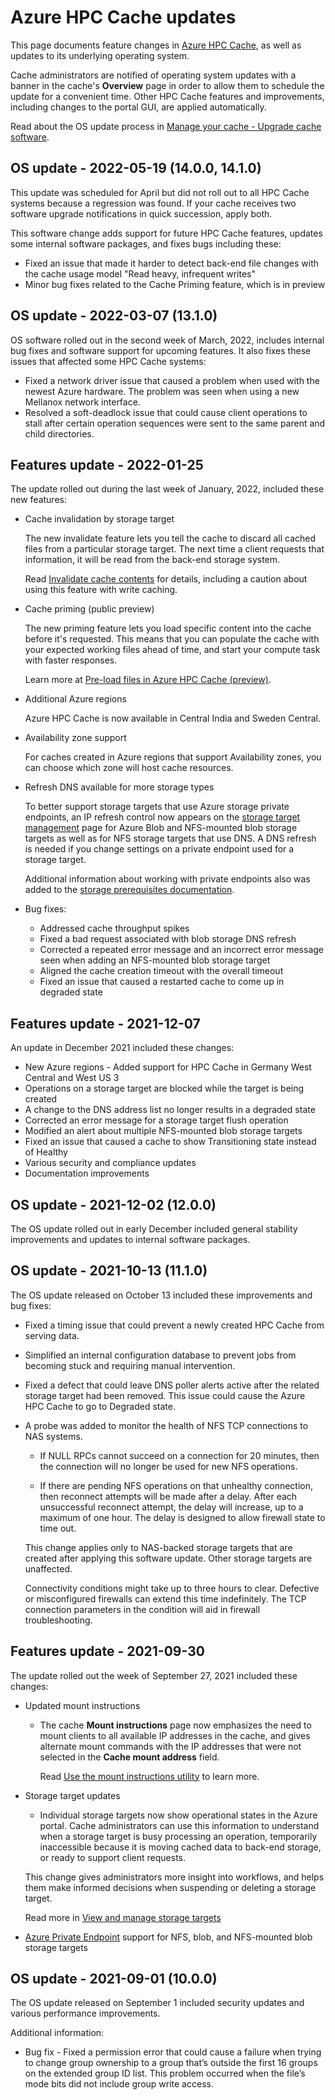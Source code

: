 # Azure HPC Cache updates

This page documents feature changes in [Azure HPC Cache](https://docs.microsoft.com/azure/hpc-cache/), as well as updates to its underlying operating system.

Cache administrators are notified of operating system updates with a banner in the cache's **Overview** page in order to allow them to schedule the update for a convenient time. Other HPC Cache features and improvements, including changes to the portal GUI, are applied automatically.

Read about the OS update process in [Manage your cache - Upgrade cache software](https://docs.microsoft.com/azure/hpc-cache/hpc-cache-manage?tabs=azure-portal#upgrade-cache-software).

## OS update - 2022-05-19 (14.0.0, 14.1.0)

This update was scheduled for April but did not roll out to all HPC Cache systems because a regression was found. If your cache receives two software upgrade notifications in quick succession, apply both.

This software change adds support for future HPC Cache features, updates some internal software packages, and fixes bugs including these:

* Fixed an issue that made it harder to detect back-end file changes with the cache usage model "Read heavy, infrequent writes"
* Minor bug fixes related to the Cache Priming feature, which is in preview

## OS update - 2022-03-07 (13.1.0)

OS software rolled out in the second week of March, 2022, includes internal bug fixes and software support for upcoming features. It also fixes these issues that affected some HPC Cache systems:

* Fixed a network driver issue that caused a problem when used with the newest Azure hardware. The problem was seen when using a new Mellanox network interface.
* Resolved a soft-deadlock issue that could cause client operations to stall after certain operation sequences were sent to the same parent and child directories.

## Features update - 2022-01-25

The update rolled out during the last week of January, 2022, included these new features:

* Cache invalidation by storage target

  The new invalidate feature lets you tell the cache to discard all cached files from a particular storage target. The next time a client requests that information, it will be read from the back-end storage system.

   Read [Invalidate cache contents](https://docs.microsoft.com/azure/hpc-cache/manage-storage-targets?tabs=azure-portal#invalidate-cache-contents-for-a-storage-target) for details, including a caution about using this feature with write caching.

* Cache priming (public preview)

  The new priming feature lets you load specific content into the cache before it's requested. This means that you can populate the cache with your expected working files ahead of time, and start your compute task with faster responses. <!--reduce read latency from the beginning of your compute task? -->

  Learn more at [Pre-load files in Azure HPC Cache (preview)](https://docs.microsoft.com/azure/hpc-cache/prime-cache).

* Additional Azure regions

  Azure HPC Cache is now available in Central India and Sweden Central.

* Availability zone support

  For caches created in Azure regions that support Availability zones, you can choose which zone will host cache resources.

* Refresh DNS available for more storage types

  To better support storage targets that use Azure storage private endpoints, an IP refresh control now appears on the [storage target management](https://docs.microsoft.com/azure/hpc-cache/manage-storage-targets?tabs=azure-portal#update-ip-address) page for Azure Blob and NFS-mounted blob storage targets as well as for NFS storage targets that use DNS. A DNS refresh is needed if you change settings on a private endpoint used for a storage target.

  Additional information about working with private endpoints also was added to the [storage prerequisites documentation](https://docs.microsoft.com/azure/hpc-cache/hpc-cache-prerequisites#work-with-private-endpoints).

* Bug fixes:

  * Addressed cache throughput spikes
  * Fixed a bad request associated with blob storage DNS refresh
  * Corrected a repeated error message and an incorrect error message seen when adding an NFS-mounted blob storage target
  * Aligned the cache creation timeout with the overall timeout
  * Fixed an issue that caused a restarted cache to come up in degraded state

## Features update - 2021-12-07

An update in December 2021 included these changes:

* New Azure regions - Added support for HPC Cache in Germany West Central and West US 3
* Operations on a storage target are blocked while the target is being created
* A change to the DNS address list no longer results in a degraded state
* Corrected an error message for a storage target flush operation
* Modified an alert about multiple NFS-mounted blob storage targets
* Fixed an issue that caused a cache to show Transitioning state instead of Healthy
* Various security and compliance updates
* Documentation improvements

## OS update - 2021-12-02 (12.0.0)

The OS update rolled out in early December included general stability improvements and updates to internal software packages.

## OS update - 2021-10-13 (11.1.0)

The OS update released on October 13 included these improvements and bug fixes:

* Fixed a timing issue that could prevent a newly created HPC Cache from serving data.

* Simplified an internal configuration database to prevent jobs from becoming stuck and requiring manual intervention.

* Fixed a defect that could leave DNS poller alerts active after the related storage target had been removed. This issue could cause the Azure HPC Cache to go to Degraded state.

* A probe was added to monitor the health of NFS TCP connections to NAS systems.

  * If NULL RPCs cannot succeed on a connection for 20 minutes, then the connection will no longer be used for new NFS operations.

  * If there are pending NFS operations on that unhealthy connection, then reconnect attempts will be made after a delay. After each unsuccessful reconnect attempt, the delay will increase, up to a maximum of one hour. The delay is designed to allow firewall state to time out.

  This change applies only to NAS-backed storage targets that are created after applying this software update. Other storage targets are unaffected.

  Connectivity conditions might take up to three hours to clear. Defective or misconfigured firewalls can extend this time indefinitely. The TCP connection parameters in the condition will aid in firewall troubleshooting.

## Features update - 2021-09-30

The update rolled out the week of September 27, 2021 included these changes:

* Updated mount instructions

  * The cache **Mount instructions** page now emphasizes the need to mount clients to all available IP addresses in the cache, and gives alternate mount commands with the IP addresses that were not selected in the **Cache mount address** field.

    Read [Use the mount instructions utility](https://docs.microsoft.com/azure/hpc-cache/hpc-cache-mount#use-the-mount-instructions-utility) to learn more.

* Storage target updates

  * Individual storage targets now show operational states in the Azure portal. Cache administrators can use this information to understand when a storage target is busy processing an operation, temporarily inaccessible because it is moving cached data to back-end storage, or ready to support client requests.

  This change gives administrators more insight into workflows, and helps them make informed decisions when suspending or deleting a storage target.

  Read more in [View and manage storage targets](https://docs.microsoft.com/azure/hpc-cache/manage-storage-targets?tabs=azure-portal)

* [Azure Private Endpoint](https://docs.microsoft.com/azure/private-link/private-endpoint-overview) support for NFS, blob, and NFS-mounted blob storage targets

## OS update - 2021-09-01 (10.0.0)

The OS update released on September 1 included security updates and various performance improvements.

Additional information:

* Bug fix - Fixed a permission error that could cause a failure when trying to change group
ownership to a group that’s outside the first 16 groups on the extended group ID list.
This problem occurred when the file’s mode bits did not include group write access.
